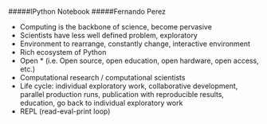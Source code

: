 #####IPython Notebook
#####Fernando Perez

+ Computing is the backbone of science, become pervasive
+ Scientists have less well defined problem, exploratory
+ Environment to rearrange, constantly change, interactive environment
+ Rich ecosystem of Python
+ Open * (i.e. Open source, open education, open hardware, open access, etc.)
+ Computational research / computational scientists
+ Life cycle: individual exploratory work, collaborative development, parallel production runs, publication with reproducible results, education, go back to individual exploratory work
+ REPL (read-eval-print loop)
